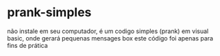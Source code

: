 # prank-simples
não instale em seu computador, é um codigo simples (prank) em visual basic, onde gerará pequenas mensages box
este código foi apenas para fins de prática
